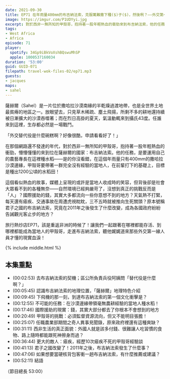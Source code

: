 ```yaml
---
date: 2021-09-30
title: EP71 在年雨量400mm的布吉納法索，克服萬難撒下種($)子($)，然後咧？——外交第一線的現實血淚，與改變中的君子之國 ft. 甲殼哥的非洲故事
image: https://imgur.com/P1UDYyi.jpg
excerpt: 對於西非一無所知的甲殼哥，抱持著一股年輕熱血的衝勁來到布吉納法索，他的任務是要帶著一群完全沒有經驗的當地人，在沙漠邊緣種出1200公頃的水稻田！這個看似熱血的故事，背後卻是社會大眾看不到的各種無奈。讓我們一起跟著在哪裡都能存活、到哪裡都能成為當地人的甲殼哥，走進布吉納法索，聽他娓娓道來那些外交第一線人員才懂的現實血淚！
tags:
- West Africa
- Africa
episode: 71
player:
  spotify: 34Gp9iBkVoXshBQswuMhSP
  apple: 1000537160034
duration: '53:00'
guid: GUID-071
filepath: travel-wok-files-02/ep71.mp3
guests:
- jacques
maps:
- sahel
---
```


薩赫爾（Sahel）是一片位於撒哈拉沙漠南緣的半乾燥過渡地帶，也是全世界土地最貧瘠的地區之一。放眼望去，只見草木稀疏、塵土飛揚，所剩不多的耕地還持續被日漸擴大的沙漠吞噬著；而在烈日高掛的夏天，氣溫動輒來到攝氏43度。任誰來到這裡，生存都必然是一場戰鬥。

「外交替代役是什麼碗糕啊？好像很酷，申請看看好了！」

在那個網路還不發達的年代，對於西非一無所知的甲殼哥，抱持著一股年輕熱血的衝勁，懵懵懂懂的來到位在薩赫爾的國家：布吉納法索。他的任務，是要運用自己的農藝專長在這裡種水稻——是的你沒看錯，在這個年雨量只有400mm的撒哈拉沙漠邊緣，甲殼哥要帶著一群完全沒有經驗的當地人，在前輩打下的基礎上，目標是種出1200公頃的水稻田！

這個看似熱血的故事，媒體上呈現的或許是當地人收成時的笑容，但背後卻是社會大眾看不到的各種無奈——自然環境已經夠嚴苛了，沒想到真正的挑戰反而是「人」？國際援助的錢，其實大多都流向一些你意想不到的地方？天氣熱不打緊，每天還有瘧疾、交通事故在周遭虎視眈眈，三不五時就被推向生死關頭？原本號稱君子之國的布吉納法索，究竟在2011年之後發生了什麼改變，成為各國政府紛紛告誡觀光客止步的地方？

旅行熱炒店EP71，該是重返非洲的時候了！讓我們一起跟著在哪裡都能存活、到哪裡都能成為當地人的甲殼哥，走進布吉納法索，聽他娓娓道來那些外交第一線人員才懂的現實血淚！

{% include middle.html %}

## 本集重點

* (00:02:53) 去布吉納法索的契機；區公所負責兵役阿姨問「替代役是什麼啊？」
* (00:05:45) 認識布吉納法索的地理位置，「薩赫爾」地理特色介紹
* (00:09:45) 下飛機的那一刻，到達布吉納法索的第一個文化衝擊是？
* (00:12:55) 不可能的任務：在沙漠邊緣帶領毫無農耕經驗的當地人種水稻！
* (00:17:46) 國際援助的現實：錢，其實大部分都去了你根本不會想到的地方
* (00:20:49) 甲殼哥的挑戰：必須監督資源流向，但又不能明目張膽！
* (00:25:07) 任職農業部期間之奇人異事見聞錄，原來政府裡還有這種爽缺？
* (00:31:11) 西非生活的真正面貌：外國人就是該多付錢、很難讓人吃習慣的食物、路上隨時都能跟死神擦身而過？
* (00:36:44) 更大的敵人：瘧疾，經歷10次瘧疾不死的甲殼哥經驗談
* (00:41:13) 君子之國改變了！2011年之後，布吉納法索發生了什麼事？
* (00:47:06) 如果想要當硬核背包客衝一趟布吉納法索，有什麼推薦或建議？
* (00:52:11) 結語

（節目總長 53:00）
